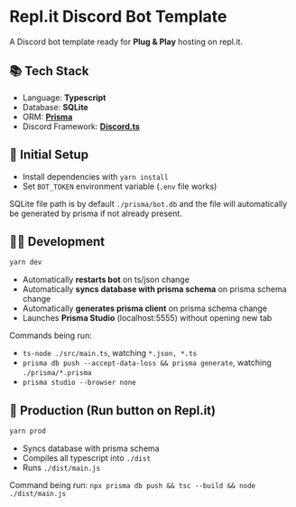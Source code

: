 # Repl.it Discord Bot Template

A Discord bot template ready for **Plug & Play** hosting on repl.it.

## 📚 Tech Stack

- Language: **Typescript**
- Database: **SQLite**
- ORM: **[Prisma](https://github.com/prisma/prisma)**
- Discord Framework: **[Discord.ts](https://github.com/oceanroleplay/discord.ts)**

## 🚊 Initial Setup

- Install dependencies with ```yarn install```
- Set ```BOT_TOKEN``` environment variable (```.env``` file works)

SQLite file path is by default ```./prisma/bot.db``` and the file will automatically be generated by prisma if not already present.

## 👩‍💻 Development

```bash
yarn dev
```

- Automatically **restarts bot** on ts/json change
- Automatically **syncs database with prisma schema** on prisma schema change
- Automatically **generates prisma client** on prisma schema change
- Launches **Prisma Studio** (localhost:5555) without opening new tab

Commands being run:

- ```ts-node ./src/main.ts```, watching ```*.json, *.ts```
- ```prisma db push --accept-data-loss && prisma generate```, watching ```./prisma/*.prisma```
- ```prisma studio --browser none```

## 🚀 Production (Run button on Repl.it)

```bash
yarn prod
```

- Syncs database with prisma schema
- Compiles all typescript into ```./dist```
- Runs ```./dist/main.js```

Command being run:
```npx prisma db push && tsc --build && node ./dist/main.js```